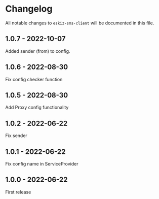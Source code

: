 # Changelog

All notable changes to `eskiz-sms-client` will be documented in this file.

## 1.0.7 - 2022-10-07

Added sender (from) to config.

## 1.0.6 - 2022-08-30

Fix config checker function

## 1.0.5 - 2022-08-30

Add Proxy config functionality

## 1.0.2 - 2022-06-22

Fix sender

## 1.0.1 - 2022-06-22

Fix config name in ServiceProvider

## 1.0.0 - 2022-06-22

First release
